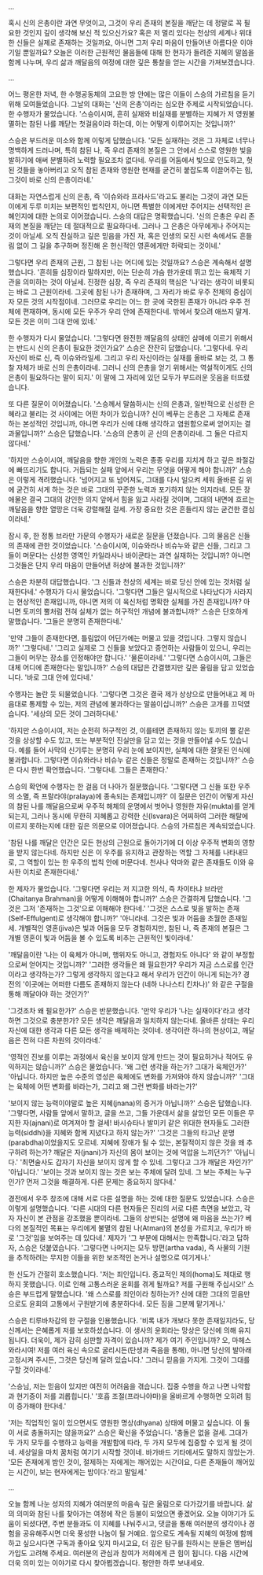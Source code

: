 ...

혹시 신의 은총이란 과연 무엇이고, 그것이 우리 존재의 본질을 깨닫는 데 정말로 꼭 필요한 것인지 깊이 생각해 보신 적 있으신가요? 혹은 저 멀리 있다는 천상의 세계나 위대한 신들은 실제로 존재하는 것일까요, 아니면 그저 우리 마음이 만들어낸 아름다운 이야기일 뿐일까요? 오늘은 이러한 근원적인 물음들에 대해 한 현자가 들려준 지혜의 말씀을 함께 나누며, 우리 삶과 깨달음의 여정에 대한 깊은 통찰을 얻는 시간을 가져보겠습니다.

...

어느 평온한 저녁, 한 수행공동체의 고요한 방 안에는 많은 이들이 스승의 가르침을 듣기 위해 모여들었습니다. 그날의 대화는 '신의 은총'이라는 심오한 주제로 시작되었습니다. 한 수행자가 물었습니다. '스승이시여, 흔히 실재와 비실재를 분별하는 지혜가 저 영원불멸하는 참된 나를 깨닫는 첫걸음이라 하는데, 이는 어떻게 이루어지는 것입니까?'

스승은 부드러운 미소와 함께 이렇게 답했습니다. '모든 실재하는 것은 그 자체로 너무나 명백하게 드러나며, 특히 참된 나, 즉 우리 존재의 본질은 그 안에서 스스로 영원한 빛을 발하기에 애써 분별하려 노력할 필요조차 없다네. 우리를 어둠에서 빛으로 인도하고, 헛된 것들을 놓아버리고 오직 참된 존재와 영원한 현재를 굳건히 붙잡도록 이끌어주는 힘, 그것이 바로 신의 은총이라네.'

대화는 자연스럽게 신의 은총, 즉 '이슈와라 프라사드'라고도 불리는 그것이 과연 모든 이에게 두루 미치는 보편적인 법칙인지, 아니면 특별한 이에게만 주어지는 선택적인 은혜인지에 대한 논의로 이어졌습니다. 스승의 대답은 명확했습니다. '신의 은총은 우리 존재의 본질을 깨닫는 데 절대적으로 필요하다네. 그러나 그 은총은 아무에게나 주어지는 것이 아닐세. 오직 진실하고 깊은 믿음을 가진 자, 혹은 인생의 모진 시련 속에서도 흔들림 없이 그 길을 추구하며 정진해 온 헌신적인 영혼에게만 허락되는 것이네.'

그렇다면 우리 존재의 근원, 그 참된 나는 어디에 있는 것일까요? 스승은 계속해서 설명했습니다. '흔히들 심장이라 말하지만, 이는 단순히 가슴 한가운데 뛰고 있는 육체적 기관을 의미하는 것이 아닐세. 진정한 심장, 즉 우리 존재의 핵심은 '나'라는 생각이 비롯되는 바로 그 근원이라네. 그곳에 참된 나가 존재하며, 그 자리가 바로 우주 전체의 중심이자 모든 것의 시작점이네. 그러므로 우리는 어느 한 곳에 국한된 존재가 아니라 우주 전체에 편재하며, 동시에 모든 우주가 우리 안에 존재한다네. 밖에서 찾으려 애쓰지 말게. 모든 것은 이미 그대 안에 있네.'

한 수행자가 다시 물었습니다. '그렇다면 완전한 깨달음의 상태인 삼매에 이르기 위해서는 반드시 신의 은총이 필요한 것인가요?' 스승은 잔잔히 답했습니다. '그렇다네. 우리 자신이 바로 신, 즉 이슈와라일세. 그리고 우리 자신이라는 실재를 올바로 보는 것, 그 통찰 자체가 바로 신의 은총이라네. 그러니 신의 은총을 얻기 위해서는 역설적이게도 신의 은총이 필요하다는 말이 되지.' 이 말에 그 자리에 있던 모두가 부드러운 웃음을 터뜨렸습니다.

또 다른 질문이 이어졌습니다. '스승께서 말씀하시는 신의 은총과, 일반적으로 신성한 은혜라고 불리는 것 사이에는 어떤 차이가 있습니까? 신이 베푸는 은총은 그 자체로 존재하는 본성적인 것입니까, 아니면 우리가 신에 대해 생각하고 염원함으로써 얻어지는 결과물입니까?' 스승은 답했습니다. '스승의 은총이 곧 신의 은총이라네. 그 둘은 다르지 않다네.'

'하지만 스승이시여, 깨달음을 향한 개인의 노력은 종종 우리를 지치게 하고 깊은 좌절감에 빠뜨리기도 합니다. 거듭되는 실패 앞에서 우리는 무엇을 어떻게 해야 합니까?' 스승은 이렇게 격려했습니다. '넘어지고 또 넘어져도, 그대를 다시 일으켜 세워 올바른 길 위에 굳건히 서게 하는 것은 바로 그대의 꾸준한 노력과 포기하지 않는 의지라네. 모든 장애물은 결국 그대의 강인한 의지 앞에서 힘을 잃고 사라질 것이며, 그대의 내면에 흐르는 깨달음을 향한 열망은 더욱 강렬해질 걸세. 가장 중요한 것은 흔들리지 않는 굳건한 결심이라네.'

잠시 후, 한 정통 브라만 가문의 수행자가 새로운 질문을 던졌습니다. 그의 물음은 신들의 존재에 관한 것이었습니다. '스승이시여, 이슈와라나 비슈누와 같은 신들, 그리고 그들이 머문다는 신성한 영역인 카일라사나 바이쿤타는 과연 실재하는 것입니까? 아니면 그것들은 단지 우리 마음이 만들어낸 허상에 불과한 것입니까?'

스승은 차분히 대답했습니다. '그 신들과 천상의 세계는 바로 당신 안에 있는 것처럼 실재한다네.' 수행자가 다시 물었습니다. '그렇다면 그들은 일시적으로 나타났다가 사라지는 현상적인 존재입니까, 아니면 저의 이 육신처럼 명확한 실체를 가진 존재입니까? 아니면 토끼의 뿔처럼 전혀 실체가 없는 허구적인 개념에 불과합니까?' 스승은 단호하게 말했습니다. '그들은 분명히 존재한다네.'

'만약 그들이 존재한다면, 틀림없이 어딘가에는 머물고 있을 것입니다. 그렇지 않습니까?' '그렇다네.' '그리고 실제로 그 신들을 보았다고 증언하는 사람들이 있으니, 우리는 그들이 머무는 장소를 인정해야만 합니다.' '물론이라네.' '그렇다면 스승이시여, 그들은 대체 어디에 존재한다는 말입니까?' 스승의 대답은 간결했지만 깊은 울림을 담고 있었습니다. '바로 그대 안에 있다네.'

수행자는 놀란 듯 되물었습니다. '그렇다면 그것은 결국 제가 상상으로 만들어내고 제 마음대로 통제할 수 있는, 저의 관념에 불과하다는 말씀이십니까?' 스승은 고개를 끄덕였습니다. '세상의 모든 것이 그러하다네.'

'하지만 스승이시여, 저는 순전히 허구적인 것, 이를테면 존재하지 않는 토끼의 뿔 같은 것을 상상할 수도 있고, 또는 부분적인 진실만을 담고 있는 것을 만들어낼 수도 있습니다. 예를 들어 사막의 신기루는 분명히 우리 눈에 보이지만, 실체에 대한 잘못된 인식에 불과합니다. 그렇다면 이슈와라나 비슈누 같은 신들은 정말로 존재하는 것입니까?' 스승은 다시 한번 확언했습니다. '그렇다네. 그들은 존재한다.'

스승의 확언에 수행자는 한 걸음 더 나아가 질문했습니다. '그렇다면 그 신들 또한 우주의 소멸, 즉 프랄라야(pralaya)에 종속되는 존재입니까?' 이 질문은 인간이 어떻게 자신의 참된 나를 깨달음으로써 우주적 해체의 운명에서 벗어나 영원한 자유(mukta)를 얻게 되는지, 그러나 동시에 무한히 지혜롭고 강력한 신(Isvara)은 어찌하여 그러한 해탈에 이르지 못하는지에 대한 깊은 의문으로 이어졌습니다. 스승의 가르침은 계속되었습니다.

'참된 나를 깨달은 인간은 모든 현상의 근원으로 돌아가기에 더 이상 우주적 변화의 영향을 받지 않는다네. 하지만 신은 이 우주를 유지하고 관장하는 역할 그 자체를 나타내므로, 그 역할이 있는 한 우주의 법칙 안에 머문다네. 천사나 악마와 같은 존재들도 이와 유사한 이치로 존재한다네.'

한 제자가 물었습니다. '그렇다면 우리는 저 지고한 의식, 즉 차이타냐 브라만(Chaitanya Brahman)을 어떻게 이해해야 합니까?' 스승은 간결하게 답했습니다. '그것은 그저 '존재하는 그것'으로 이해해야 한다네.' '그것은 스스로 빛을 발하는 존재(Self-Effulgent)로 생각해야 합니까?' '아니라네. 그것은 빛과 어둠을 초월한 존재일세. 개별적인 영혼(jiva)은 빛과 어둠을 모두 경험하지만, 참된 나, 즉 존재의 본질은 그 개별 영혼이 빛과 어둠을 볼 수 있도록 비추는 근원적인 빛이라네.'

'깨달음이란 '나는 이 육체가 아니며, 행위자도 아니고, 경험자도 아니다' 와 같이 부정함으로써 얻어지는 것입니까?' '그러한 생각들은 왜 필요한가? 우리가 지금 스스로를 인간이라고 생각하는가? 그렇게 생각하지 않는다고 해서 우리가 인간이 아니게 되는가? 경전의 '이곳에는 어떠한 다름도 존재하지 않는다 (네하 나나스티 킨차나)' 와 같은 구절을 통해 깨달아야 하는 것인가?'

'그것조차 왜 필요한가?' 스승은 반문했습니다. '만약 우리가 '나는 실재이다'라고 생각하면 그것으로 충분한가? 모든 생각은 깨달음과 일치하지 않는다네. 올바른 상태는 우리 자신에 대한 생각과 다른 모든 생각을 배제하는 것이네. 생각이란 하나의 현상이고, 깨달음은 전혀 다른 차원의 것이라네.'

'영적인 진보를 이루는 과정에서 육신을 보이지 않게 만드는 것이 필요하거나 적어도 유익하지는 않습니까?' 스승은 물었습니다. '왜 그런 생각을 하는가? 그대가 육체인가?' '아닙니다. 하지만 높은 수준의 영성은 육체에도 변화를 가져와야 하지 않습니까?' '그대는 육체에 어떤 변화를 바라는가, 그리고 왜 그런 변화를 바라는가?'

'보이지 않는 능력이야말로 높은 지혜(jnana)의 증거가 아닙니까?' 스승은 답했습니다. '그렇다면, 사람들 앞에서 말하고, 글을 쓰고, 그들 가운데서 삶을 살았던 모든 이들은 무지한 자(ajnani)로 여겨져야 할 걸세! 바시슈타나 발미키 같은 위대한 현자들도 그러한 능력(siddhi)을 지혜와 함께 지녔다고 하지 않는가?' '그것은 그들의 타고난 운명(parabdha)이었을지도 모르네. 지혜에 장애가 될 수 있는, 본질적이지 않은 것을 왜 추구하려 하는가? 깨달은 자(jnani)가 자신의 몸이 보이는 것에 억압을 느끼던가?' '아닙니다.' '최면술사도 갑자기 자신을 보이지 않게 할 수 있네. 그렇다고 그가 깨달은 자인가?' '아닙니다.' '보이는 것과 보이지 않는 것은 보는 주체에 달려 있네. 그 보는 주체는 누구인가? 먼저 그것을 해결하게. 다른 문제는 중요하지 않다네.'

경전에서 우주 창조에 대해 서로 다른 설명을 하는 것에 대한 질문도 있었습니다. 스승은 이렇게 설명했습니다. '다른 시대의 다른 현자들은 진리의 서로 다른 측면을 보았고, 각자 자신이 본 관점을 강조했을 뿐이라네. 그들의 상반되는 설명에 왜 마음을 쓰는가? 베다의 본질적인 목표는 우리에게 불멸의 참된 나(Atman)의 본성을 가르치고, 우리가 바로 '그것'임을 보여주는 데 있다네.' 제자가 '그 부분에 대해서는 만족합니다.'라고 답하자, 스승은 덧붙였습니다. '그렇다면 나머지는 모두 방편(artha vada), 즉 사물의 기원을 추적하려는 무지한 이들을 위한 보조적인 논거나 설명으로 여기게나.'

한 신도가 간절히 호소했습니다. '저는 죄인입니다. 종교적인 제의(homa)도 제대로 행하지 못했습니다. 이로 인해 고통스러운 윤회를 겪게 될까요? 저를 구원해 주십시오!' 스승은 부드럽게 말했습니다. '왜 스스로를 죄인이라 칭하는가? 신에 대한 그대의 믿음만으로도 윤회의 고통에서 구원받기에 충분하다네. 모든 짐을 그분께 맡기게나.'

스승은 티루바차감의 한 구절을 인용했습니다. '비록 내가 개보다 못한 존재일지라도, 당신께서는 은혜롭게 저를 보호하셨습니다. 이 생사의 윤회라는 망상은 당신에 의해 유지됩니다. 더욱이, 제가 감히 심판할 자격이 있습니까? 제가 여기 주인입니까? 오, 마헤스와라시여! 저를 여러 육신 속으로 굴리시든(탄생과 죽음을 통해), 아니면 당신의 발아래 고정시켜 주시든, 그것은 당신께 달려 있습니다.' 그러니 믿음을 가지게. 그것이 그대를 구할 것이라네.'

'스승님, 저는 믿음이 있지만 여전히 어려움을 겪습니다. 집중 수행을 하고 나면 나약함과 현기증이 저를 괴롭힙니다.' '호흡 조절(프라나야마)을 올바르게 수행하면 오히려 힘이 증가해야 한다네.'

'저는 직업적인 일이 있으면서도 영원한 명상(dhyana) 상태에 머물고 싶습니다. 이 둘이 서로 충돌하지는 않을까요?' 스승은 확신을 주었습니다. '충돌은 없을 걸세. 그대가 두 가지 모두를 수행하고 능력을 개발함에 따라, 두 가지 모두에 집중할 수 있게 될 것이네. 세상일을 마치 꿈처럼 여기기 시작할 것이네. 바가바드 기타에서도 말하지 않았는가. '모든 존재에게 밤인 것이, 절제하는 자에게는 깨어있는 시간이요, 다른 존재들이 깨어있는 시간이, 보는 현자에게는 밤이다.'라고 말일세.'

...

오늘 함께 나눈 성자의 지혜가 여러분의 마음속 깊은 울림으로 다가갔기를 바랍니다. 삶의 의미와 참된 나를 찾아가는 여정에 작은 등불이 되었으면 좋겠어요. 오늘 이야기가 도움이 되셨다면, 주변 분들과도 이 지혜를 나눠주시고, 댓글을 통해 여러분의 생각이나 경험을 공유해주시면 더욱 풍성한 나눔이 될 거예요. 앞으로도 계속될 지혜의 여정에 함께하고 싶으시다면 구독과 좋아요 잊지 마시고요, 더 깊은 탐구를 원하시는 분들은 멤버십 가입도 고려해 주세요. 여러분의 관심과 참여가 저희에게 큰 힘이 됩니다. 다음 시간에 더욱 의미 있는 이야기로 다시 찾아뵙겠습니다. 평안한 하루 보내세요.